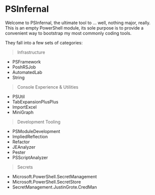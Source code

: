 ﻿# PSInfernal

Welcome to PSInfernal, the ultimate tool to ... well, nothing major, really.
This is an empty PowerShell module, its sole purpose is to provide a convenient way to bootstrap my most commonly coding tools.

They fall into a few sets of categories:

> Infrastructure

+ PSFramework
+ PoshRSJob
+ AutomatedLab
+ String

> Console Experience & Utilities

+ PSUtil
+ TabExpansionPlusPlus
+ ImportExcel
+ MiniGraph

> Development Tooling

+ PSModuleDevelopment
+ ImpliedReflection
+ Refactor
+ JEAnalyzer
+ Pester
+ PSScriptAnalyzer

> Secrets

+ Microsoft.PowerShell.SecretManagement
+ Microsoft.PowerShell.SecretStore
+ SecretManagement.JustinGrote.CredMan
